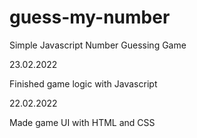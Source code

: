 # guess-my-number

Simple Javascript Number Guessing Game

23.02.2022

Finished game logic with Javascript

22.02.2022

Made game UI with HTML and CSS
